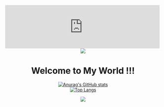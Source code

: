 

<iframe src="https://archive.org/embed/LinkinParkBleedItOut" width="500" height="140" frameborder="0" webkitallowfullscreen="true" mozallowfullscreen="true" allowfullscreen></iframe>

<div align="center"><img src="https://c.tenor.com/FaxBiJNTMusAAAAC/robert-downey-jr-tony-stark.gif">
<h1> Welcome to My World !!!</h1>

[![Anurag's GitHub stats](https://github-readme-stats.vercel.app/api?username=hermannKonyar&show_icons=true&theme=onedark)](https://github.com/anuraghazra/github-readme-stats)
</br>
[![Top Langs](https://github-readme-stats.vercel.app/api/top-langs/?username=hermannKonyar&langs_count=8&theme=onedark)](https://github.com/anuraghazra/github-readme-stats)

<div>
  <img src="https://www.dunyahalleri.com/wp-content/uploads/2018/08/ee6f84623911facecb0564d80d845728-990x556.jpg">
</div>
</div>
